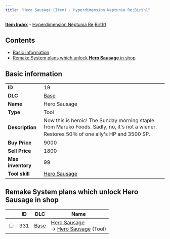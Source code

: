 ```yaml
---
title: "Hero Sausage (Item) - Hyperdimension Neptunia Re;Birth1"
---
```


[**Item Index**](/neptunia/rb1/item/index.html) - [Hyperdimension Neptunia Re;Birth1](/neptunia/rb1)

## Contents

- [Basic information](#basic-information)
- [Remake System plans which unlock **Hero Sausage** in shop](#remake-system-plans-which-unlock-hero-sausage-in-shop)

## Basic information

|   |   |
| -- | -- |
| **ID** | 19 |
| **DLC** | [Base](/neptunia/rb1/dlc/1-base.html) |
| **Name** | Hero Sausage |
| **Type** | Tool |
| **Description** | Now this is heroic! The Sunday morning staple from Maruko Foods. Sadly, no, it's not a wiener. Restores 50％ of one ally's HP and 3500 SP. |
| **Buy Price** | 9000 |
| **Sell Price** | 1800 |
| **Max inventory** | 99 |
| **Tool skill** | [Hero Sausage](/neptunia/rb1/skill/1-10019-hero-sausage.html) |

## Remake System plans which unlock **Hero Sausage** in shop

|    | ID | DLC | Name |
| -- | -- | --- | ---- |
| <input type="checkbox" id="rb1-remake-1-331" class="trackbox" /> | 331 | [Base](/neptunia/rb1/dlc/1-base.html) | [Hero Sausage](/neptunia/rb1/remake/1-331-hero-sausage.html)<br />→ [Hero Sausage](/neptunia/rb1/item/1-19-hero-sausage.html) (Tool) |